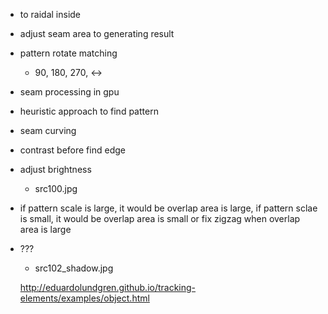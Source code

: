 - to raidal inside 
- adjust seam area to generating result
- pattern rotate matching
    - 90, 180, 270, <->
    
- seam processing in gpu
- heuristic approach to find pattern
- seam curving
- contrast before find edge
- adjust brightness 
    - src100.jpg

- if pattern scale is large, it would be overlap area is large, 
  if pattern sclae is small, it would be overlap area is small
  or
  fix zigzag when overlap area is large
- ???
    - src102_shadow.jpg

    http://eduardolundgren.github.io/tracking-elements/examples/object.html